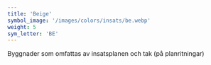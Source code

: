 ```yaml
---
title: 'Beige'
symbol_image: '/images/colors/insats/be.webp'
weight: 5
sym_letter: 'BE'
---
```


Byggnader som omfattas av insatsplanen och tak (på planritningar)

